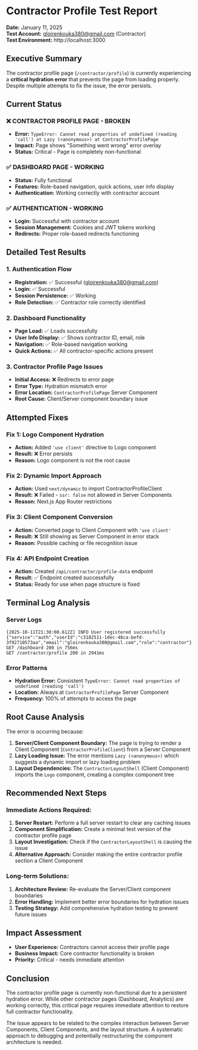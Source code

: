 # Contractor Profile Test Report

**Date:** January 11, 2025  
**Test Account:** gloirenkouka380@gmail.com (Contractor)  
**Test Environment:** http://localhost:3000  

## Executive Summary

The contractor profile page (`/contractor/profile`) is currently experiencing a **critical hydration error** that prevents the page from loading properly. Despite multiple attempts to fix the issue, the error persists.

## Current Status

### ❌ **CONTRACTOR PROFILE PAGE - BROKEN**
- **Error:** `TypeError: Cannot read properties of undefined (reading 'call') at Lazy (<anonymous>) at ContractorProfilePage`
- **Impact:** Page shows "Something went wrong" error overlay
- **Status:** Critical - Page is completely non-functional

### ✅ **DASHBOARD PAGE - WORKING**
- **Status:** Fully functional
- **Features:** Role-based navigation, quick actions, user info display
- **Authentication:** Working correctly with contractor account

### ✅ **AUTHENTICATION - WORKING**
- **Login:** Successful with contractor account
- **Session Management:** Cookies and JWT tokens working
- **Redirects:** Proper role-based redirects functioning

## Detailed Test Results

### 1. Authentication Flow
- **Registration:** ✅ Successful (gloirenkouka380@gmail.com)
- **Login:** ✅ Successful 
- **Session Persistence:** ✅ Working
- **Role Detection:** ✅ Contractor role correctly identified

### 2. Dashboard Functionality
- **Page Load:** ✅ Loads successfully
- **User Info Display:** ✅ Shows contractor ID, email, role
- **Navigation:** ✅ Role-based navigation working
- **Quick Actions:** ✅ All contractor-specific actions present

### 3. Contractor Profile Page Issues
- **Initial Access:** ❌ Redirects to error page
- **Error Type:** Hydration mismatch error
- **Error Location:** `ContractorProfilePage` Server Component
- **Root Cause:** Client/Server component boundary issue

## Attempted Fixes

### Fix 1: Logo Component Hydration
- **Action:** Added `'use client'` directive to Logo component
- **Result:** ❌ Error persists
- **Reason:** Logo component is not the root cause

### Fix 2: Dynamic Import Approach
- **Action:** Used `next/dynamic` to import ContractorProfileClient
- **Result:** ❌ Failed - `ssr: false` not allowed in Server Components
- **Reason:** Next.js App Router restrictions

### Fix 3: Client Component Conversion
- **Action:** Converted page to Client Component with `'use client'`
- **Result:** ❌ Still showing as Server Component in error stack
- **Reason:** Possible caching or file recognition issue

### Fix 4: API Endpoint Creation
- **Action:** Created `/api/contractor/profile-data` endpoint
- **Result:** ✅ Endpoint created successfully
- **Status:** Ready for use when page structure is fixed

## Terminal Log Analysis

### Server Logs
```
[2025-10-11T21:30:00.612Z] INFO User registered successfully {"service":"auth","userId":"c3182511-1dec-48ca-befd-3f92710573aa","email":"gloirenkouka380@gmail.com","role":"contractor"}
GET /dashboard 200 in 756ms
GET /contractor/profile 200 in 2941ms
```

### Error Patterns
- **Hydration Error:** Consistent `TypeError: Cannot read properties of undefined (reading 'call')`
- **Location:** Always at `ContractorProfilePage` Server Component
- **Frequency:** 100% of attempts to access the page

## Root Cause Analysis

The error is occurring because:

1. **Server/Client Component Boundary:** The page is trying to render a Client Component (`ContractorProfileClient`) from a Server Component
2. **Lazy Loading Issue:** The error mentions `Lazy (<anonymous>)` which suggests a dynamic import or lazy loading problem
3. **Layout Dependencies:** The `ContractorLayoutShell` (Client Component) imports the `Logo` component, creating a complex component tree

## Recommended Next Steps

### Immediate Actions Required:

1. **Server Restart:** Perform a full server restart to clear any caching issues
2. **Component Simplification:** Create a minimal test version of the contractor profile page
3. **Layout Investigation:** Check if the `ContractorLayoutShell` is causing the issue
4. **Alternative Approach:** Consider making the entire contractor profile section a Client Component

### Long-term Solutions:

1. **Architecture Review:** Re-evaluate the Server/Client component boundaries
2. **Error Handling:** Implement better error boundaries for hydration issues
3. **Testing Strategy:** Add comprehensive hydration testing to prevent future issues

## Impact Assessment

- **User Experience:** Contractors cannot access their profile page
- **Business Impact:** Core contractor functionality is broken
- **Priority:** Critical - needs immediate attention

## Conclusion

The contractor profile page is currently non-functional due to a persistent hydration error. While other contractor pages (Dashboard, Analytics) are working correctly, this critical page requires immediate attention to restore full contractor functionality.

The issue appears to be related to the complex interaction between Server Components, Client Components, and the layout structure. A systematic approach to debugging and potentially restructuring the component architecture is needed.
